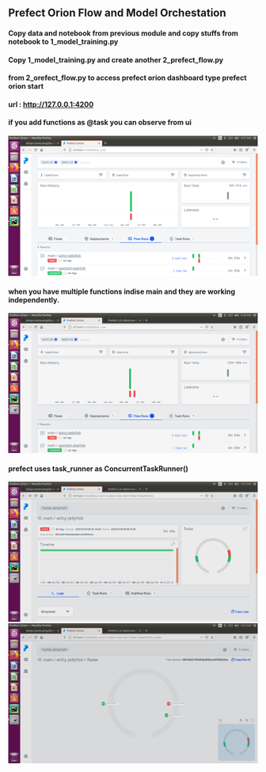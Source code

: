 ## Prefect Orion Flow and Model Orchestation

####  Copy data and notebook from previous module and copy stuffs from notebook to 1_model_training.py

#### Copy 1_model_training.py and create another 2_prefect_flow.py

#### from 2_orefect_flow.py to access prefect orion dashboard type **prefect orion start**

#### url : http://127.0.0.1:4200 

#### if you add functions as @task you can observe from ui
![img.png](img.png)
#### when you have multiple functions indise main and they are working independently.
![img_1.png](img_1.png)
#### prefect uses task_runner as ConcurrentTaskRunner()
![img_2.png](img_2.png)
![img_3.png](img_3.png)
